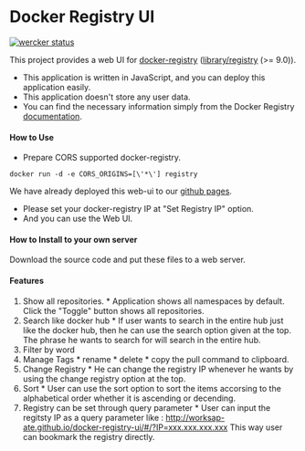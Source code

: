 # Docker Registry UI

[![wercker status](https://app.wercker.com/status/6a4a2e14de08a4e0e359285300cf1965/s/master "wercker status")](https://app.wercker.com/project/bykey/6a4a2e14de08a4e0e359285300cf1965)

This project provides a web UI for [docker-registry](https://github.com/dotcloud/docker-registry) ([library/registry](https://registry.hub.docker.com/u/library/registry/) (>= 9.0)).

* This application is written in JavaScript, and you can deploy this application easily.
* This application doesn't store any user data.
* You can find the necessary information simply from the Docker Registry [documentation](https://docs.docker.com/reference/api/registry_api/).


#### How to Use

- Prepare CORS supported docker-registry.

```
docker run -d -e CORS_ORIGINS=[\'*\'] registry
```

We have already deployed this web-ui to our [github pages](http://worksap-ate.github.io/docker-registry-ui/#/).

- Please set your docker-registry IP at "Set Registry IP" option. 
- And you can use the Web UI.

#### How to Install to your own server

Download the source code and put these files to a web server.

#### Features

  1. Show all repositories.
    * Application shows all namespaces by default. Click the "Toggle" button shows all repositories. 
  1. Search like docker hub
    * If user wants to search in the entire hub just like the docker hub, then he can use the search option given at the top. The phrase he wants to search for will search in the entire hub.
  1. Filter by word
  1. Manage Tags
    * rename
    * delete
    * copy the pull command to clipboard.
  1. Change Registry
    * He can change the registry IP whenever he wants by using the change registry option at the top.
  1. Sort
    * User can use the sort option to sort the items accorsing to the alphabetical order whether it is ascending or decending.
  1. Registry can be set through query parameter
    * User can input the regitsty IP as a query parameter like : http://worksap-ate.github.io/docker-registry-ui/#/?IP=xxx.xxx.xxx.xxx
      This way user can bookmark the registry directly.
